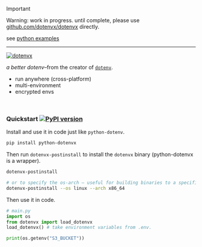 > [!IMPORTANT]
>
> Warning: work in progress. until complete, please use [github.com/dotenvx/dotenvx](https://github.com/dotenvx/dotenvx) directly.
>
> see [python examples](https://dotenvx.com/docs/languages/python)
>

---

[![dotenvx](https://dotenvx.com/better-banner.png)](https://dotenvx.com)

*a better dotenv*–from the creator of [`dotenv`](https://github.com/motdotla/dotenv).

* run anywhere (cross-platform)
* multi-environment
* encrypted envs

&nbsp;


### Quickstart [![PyPI version](https://badge.fury.io/py/python-dotenvx.svg)](http://badge.fury.io/py/python-dotenvx)

Install and use it in code just like `python-dotenv`.

```sh
pip install python-dotenvx
```

Then run `dotenvx-postinstall` to install the `dotenvx` binary (python-dotenvx is a wrapper).

```sh
dotenvx-postinstall

# or to specify the os-arch – useful for building binaries to a specific target such as linux-x86_64 on aws lambda
dotenvx-postinstall --os linux --arch x86_64
```

Then use it in code.

```python
# main.py
import os
from dotenvx import load_dotenvx
load_dotenvx() # take environment variables from .env.

print(os.getenv("S3_BUCKET"))
```

&nbsp;
